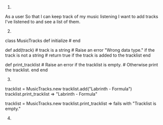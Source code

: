 1. 
As a user
So that I can keep track of my music listening
I want to add tracks I've listened to and see a list of them.

2. 

class MusicTracks
  def initialize
    #
  end

  def add(track) # track is a string
    # Raise an error "Wrong data type." if the track is not a string
    # return true if the track is added to the tracklist
  end

  def print_tracklist
    # Raise an error if the tracklist is empty.
    # Otherwise print the tracklist.
  end
end

3. 

tracklist = MusicTracks.new
tracklist.add("Labrinth - Formula")
tracklist.print_tracklist => "Labrinth - Formula"

tracklist = MusicTracks.new
tracklist.print_tracklist => fails with "Tracklist is empty."

4. 
